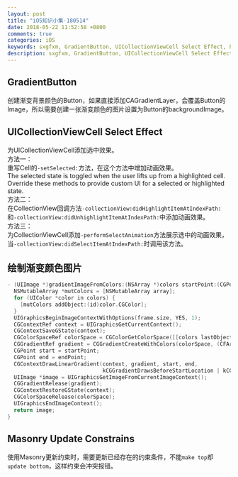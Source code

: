 ```yaml
---
layout: post
title: "iOS知识小集-180514"
date: 2018-05-22 11:52:58 +0800
comments: true
categories: iOS
keywords: sxgfxm, GradientButton, UICollectionViewCell Select Effect, 绘制渐变颜色图片, Masonry Update Constrains
description: sxgfxm, GradientButton, UICollectionViewCell Select Effect, 绘制渐变颜色图片, Masonry Update Constrains
---
```


## GradientButton
创建渐变背景颜色的Button，如果直接添加CAGradientLayer，会覆盖Button的Image，所以需要创建一张渐变颜色的图片设置为Button的backgroundImage。

## UICollectionViewCell Select Effect
为UICollectionViewCell添加选中效果。  
方法一：  
重写Cell的`-setSelected:`方法，在这个方法中增加动画效果。  
The selected state is toggled when the user lifts up from a highlighted cell.
Override these methods to provide custom UI for a selected or highlighted state.  
方法二：  
在CollectionView回调方法`-collectionView:didHighlightItemAtIndexPath:`和`-collectionView:didUnhighlightItemAtIndexPath:`中添加动画效果。  
方法三：  
为CollectionViewCell添加`-performSelectAnimation`方法展示选中的动画效果，当`-collectionView:didSelectItemAtIndexPath:`时调用该方法。  

<!-- more -->

## 绘制渐变颜色图片
```objective-c
- (UIImage *)gradientImageFromColors:(NSArray *)colors startPoint:(CGPoint)startPoint endPoint:(CGPoint)endPoint frame:(CGRect)frame{
  NSMutableArray *mutColors = [NSMutableArray array];
  for (UIColor *color in colors) {
    [mutColors addObject:(id)color.CGColor];
  }
  UIGraphicsBeginImageContextWithOptions(frame.size, YES, 1);
  CGContextRef context = UIGraphicsGetCurrentContext();
  CGContextSaveGState(context);
  CGColorSpaceRef colorSpace = CGColorGetColorSpace([[colors lastObject] CGColor]);
  CGGradientRef gradient = CGGradientCreateWithColors(colorSpace, (CFArrayRef)mutColors, NULL);
  CGPoint start = startPoint;
  CGPoint end = endPoint;
  CGContextDrawLinearGradient(context, gradient, start, end,
                              kCGGradientDrawsBeforeStartLocation | kCGGradientDrawsAfterEndLocation);
  UIImage *image = UIGraphicsGetImageFromCurrentImageContext();
  CGGradientRelease(gradient);
  CGContextRestoreGState(context);
  CGColorSpaceRelease(colorSpace);
  UIGraphicsEndImageContext();
  return image;
}
```

## Masonry Update Constrains
使用Masonry更新约束时，需要更新已经存在的约束条件，不能`make top`却`update bottom`，这样约束会冲突报错。